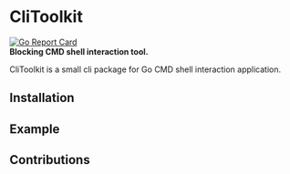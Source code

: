 # CliToolkit


[![Go Report Card](https://goreportcard.com/badge/github.com/tianyagk/CliToolkit)](https://goreportcard.com/report/github.com/tianyagk/CliToolkit)  
**Blocking CMD shell interaction tool.**

CliToolkit is a small cli package for Go CMD shell interaction application.

## Installation





## Example





## Contributions

